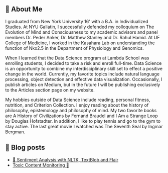 ## 👋 About Me

I graduated from New York University 16' with a B.A. in Individualized Studies. At NYU Gallatin, I successfully defended my colloquium on The Evolution of Mind and Consciousness to my academic advisors and panel members Dr. Peder Anker, Dr. Matthew Stanley and Dr. Rahul Hamid. At UF College of Medicine, I worked in the Kasahara Lab on understanding the function of Nkx2.5 in the Department of Physiology and Genomics.

When I learned that the Data Science program at Lambda School was enrolling students, I decided to take a risk and enroll full-time. Data Science is an opportunity to combine my interdisciplinary skill set to effect a positive change in the world. Currently, my favorite topics include natural language processing, object detection and effective data visualization. Occasionally, I publish articles on Medium, but in the future I will be publishing exclusively to the Articles section page on my website.

My hobbies outside of Data Science include reading, personal fitness, nutrition, and Criterion Collection. I enjoy reading about the history of philosophy, epistemology and philosophy of mind. My two favorite books are A History of Civilizations by Fernand Braudel and I Am a Strange Loop by Douglas Hofstadter. In addition, I like to play tennis and go to the gym to stay active. The last great movie I watched was The Seventh Seal by Ingmar Bergman.

## 📝 Blog posts

<!-- BLOG-POST-LIST:START -->
- [🤔 Sentiment Analysis with NLTK, TextBlob and Flair](https://medium.com/@andronikmk/sentiment-analysis-with-nltk-textblob-and-flair-a321d1460867)
- [Toxic Content Monitoring 🤪](https://upbeat-johnson-6c93ad.netlify.app/projects/toxic-content-monitoring)
<!-- BLOG-POST-LIST:END -->

<!--
**andronikmk/andronikmk** is a ✨ _special_ ✨ repository because its `README.md` (this file) appears on your GitHub profile.

Here are some ideas to get you started:

- 🔭 I’m currently working on ...
- 🌱 I’m currently learning ...
- 👯 I’m looking to collaborate on ...
- 🤔 I’m looking for help with ...
- 💬 Ask me about ...
- 📫 How to reach me: ...
- 😄 Pronouns: ...
- ⚡ Fun fact: ...
-->

